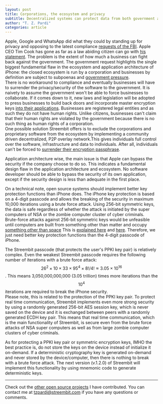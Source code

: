 ```yaml
---
layout: post
title: Corporations, the ecosystem and privacy
subtitle: Decentralized systems can protect data from both government and cyber criminals
author: "T. Z. Pardi"
categories: article
---
```


  Apple, Google and WhatsApp did what they could by standing up for privacy and opposing to the latest compliance [requests of the FBI](http://bit.ly/1oLI78M). Apple CEO Tim Cook has gone as far as a law abiding citizen can go with [his statement](http://apple.co/1Lt7ReW). The problem is the extent of how much a business can fight back against the government. The government request highlights the single biggest fundamental flaw in the ecosystem and application architecture of iPhone: the closed ecosystem is run by a corporation and businesses by definition are subject to subpoenas and [government pressure](http://bit.ly/1nXnd6h).  
  There is no workaround to compliance and eventually businesses will have to surrender the privacy/security of the software to the government. It is naivety to assume the government won't be able to force businesses to collaborate. If it comes down to it, new laws and legislation will be adopted to press businesses to build back doors and incorporate master encryption keys [into their applications](http://bit.ly/1XJRpP0). Businesses are registered legal entities and as such they do not have human rights. Unlike citizens, businesses can't claim that their human rights are violated by the government because there is no such thing as human rights of a corporation.  
  One possible solution Streembit offers is to exclude the corporations and proprietary software from the ecosystem by implementing a community driven decentralized, P2P overlay network.This gives individuals full control over the software, infrastructure and data to individuals. After all, individuals can't be forced to [surrender their encryption passphrase](http://www.cnet.com/news/judge-man-cant-be-forced-to-divulge-encryption-passphrase).

Application architecture wise, the main issue is that Apple can bypass the security if the company choose to do so. This indicates a fundamental design flaw in the application architecture and ecosystem. No software developer should be able to bypass the security of its own application, except if the security design is less than adequate in the first place. 

On a technical note, open source systems should implement better key protection functions than iPhone does. The iPhone key protection is based on a 4-digit passcode and allows the breaking of the security in maximum 10,000 iterations using a brute force attack. Using 256-bit symmetric keys, the data is safe regardless of whether the attack is initiated by the super computers of NSA or the zombie computer cluster of cyber criminals. Brute-force attacks against 256-bit symmetric keys would be unfeasible until computers are built from something other than matter and occupy [something other than space](http://bit.ly/1QMctR8) This is [explained here](http://bit.ly/1Lv8zbz) and [here](http://bit.ly/1otrA9N). Therefore, we just need better key protection functions than the 4-digit passcode of iPhone. 

The Streembit passcode (that protects the user's PPKI key pair) is relatively complex. Even the weakest Streembit passcode requires the following number of iterations with a brute force attack: $$26^2 \times 10 \times 33 \times 95^4 \times 8! / 4! \approx 3.05 \times 10^{16}$$. This means 3,050,000,000,000  (3.05 trillion) times more iterations than the $$10^{4}$$ iterations are required to break the iPhone security.  
  Please note, this is related to the protection of the PPKI key pair. To protect real time communication, Streembit implements even more strong security by using a randomly generated 256-bit AES session key, which is never saved on the device and it is exchanged between peers with a randomly generated ECDH key pair. This means that real time communication, which is the main functionality of Streembit, is secure even from the brute force attacks of NSA super computers as well as from large zombie computer clusters of cyber criminals.

As for protecting a PPKI key pair or symmetric encryption keys, IMHO the best practice is, do not store the keys on the device instead of initialize it on-demand. If a deterministic cryptography key is generated on-demand and never stored by the device/computer, then there is nothing to break with a brute force attack. The next version (v.1.2.0) of Streembit will implement this functionality by using mnemonic code to generate deterministic keys. 

--------
Check out the [other open source projects](https://github.com/zsoltpardi) I have contributed. You can contact me at tzpardi@streembit.com if you have any questions or comments.


